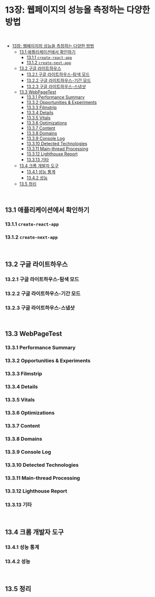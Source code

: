 # 13장: 웹페이지의 성능을 측정하는 다양한 방법

<br>

- [13장: 웹페이지의 성능을 측정하는 다양한 방법](#13장-웹페이지의-성능을-측정하는-다양한-방법)
  - [13.1 애플리케이션에서 확인하기](#131-애플리케이션에서-확인하기)
    - [13.1.1 `create-react-app`](#1311-create-react-app)
    - [13.1.2 `create-next-app`](#1312-create-next-app)
  - [13.2 구글 라이트하우스](#132-구글-라이트하우스)
    - [13.2.1 구글 라이트하우스-탐색 모드](#1321-구글-라이트하우스-탐색-모드)
    - [13.2.2 구글 라이트하우스-기간 모드](#1322-구글-라이트하우스-기간-모드)
    - [13.2.3 구글 라이트하우스-스냅샷](#1323-구글-라이트하우스-스냅샷)
  - [13.3 WebPageTest](#133-webpagetest)
    - [13.3.1 Performance Summary](#1331-performance-summary)
    - [13.3.2 Opportunities \& Experiments](#1332-opportunities--experiments)
    - [13.3.3 Filmstrip](#1333-filmstrip)
    - [13.3.4 Details](#1334-details)
    - [13.3.5 Vitals](#1335-vitals)
    - [13.3.6 Optimizations](#1336-optimizations)
    - [13.3.7 Content](#1337-content)
    - [13.3.8 Domains](#1338-domains)
    - [13.3.9 Console Log](#1339-console-log)
    - [13.3.10 Detected Technologies](#13310-detected-technologies)
    - [13.3.11 Main-thread Processing](#13311-main-thread-processing)
    - [13.3.12 Lighthouse Report](#13312-lighthouse-report)
    - [13.3.13 기타](#13313-기타)
  - [13.4 크롬 개발자 도구](#134-크롬-개발자-도구)
    - [13.4.1 성능 통계](#1341-성능-통계)
    - [13.4.2 성능](#1342-성능)
  - [13.5 정리](#135-정리)

<br>

## 13.1 애플리케이션에서 확인하기

### 13.1.1 `create-react-app`

### 13.1.2 `create-next-app`

<br>

## 13.2 구글 라이트하우스

### 13.2.1 구글 라이트하우스-탐색 모드

### 13.2.2 구글 라이트하우스-기간 모드

### 13.2.3 구글 라이트하우스-스냅샷

<br>

## 13.3 WebPageTest

### 13.3.1 Performance Summary

### 13.3.2 Opportunities & Experiments

### 13.3.3 Filmstrip

### 13.3.4 Details

### 13.3.5 Vitals

### 13.3.6 Optimizations

### 13.3.7 Content

### 13.3.8 Domains

### 13.3.9 Console Log

### 13.3.10 Detected Technologies

### 13.3.11 Main-thread Processing

### 13.3.12 Lighthouse Report

### 13.3.13 기타

<br>

## 13.4 크롬 개발자 도구

### 13.4.1 성능 통계

### 13.4.2 성능

<br>

## 13.5 정리
